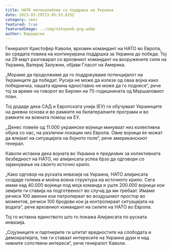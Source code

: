 ```yaml
---
title: НАТО непоколеблив со поддршка на Украина
date: 2023-03-29T23:45:53.615Z
category: свет
featured: true
featuredImage: ../img/natopoeb.png.webp
author: Вардарски
---
```


Генералот Кристофер Каволи, врховен командант на НАТО во Европа, во средата повика на континуирана поддршка за Украина до победа. Тој на 29 март разговарал со врховниот командант на вооружените сили на Украина, Валериј Залужни, објави Гласот на Америка.

„Мораме да продолжиме да го поддржуваме потенцијалот на Украинците да победат. Русија не може да излезе од оваа војна како победничка, нашата иднина едноставно не може да го поднесе“, рече тој за време на говорот во Берлин на 75-годишнината од Маршаловиот план.

Тој додаде дека САД и Европската унија (ЕУ) ги обучуваат Украинците на дневна основа и во рамките на билатералните програми и во рамките на воената помош на ЕУ.

„Денес повеќе од 11.000 украински војници минуваат низ колективна обука со нас, на различни локации низ Европа. Овие војници ќе можат да влијаат на ситуацијата на бојното поле“, рече американскиот генерал.

Каволи истакна дека војната во Украина е предизвик за колективната безбедност на НАТО, но алијансата успеа брзо да одговори со зајакнување на своето источно крило.

„Како одговор на руската инвазија на Украина, НАТО алијансата создаде голема и моќна воена структура на источното крило. Сега имам над 40.000 војници под моја команда и уште 200.000 војници кои земјите ги ставија на подготвеност во случај да ми требаат. Имаме речиси 100 авиони кои патролираат во воздушниот простор во моментов, речиси 100 бродови кои ја контролираат ситуацијата на водата“, рече врховниот командант на силите на НАТО во Европа.

Тој го истакна единството што го покажа Алијансата по руската инвазија.

„Сојузниците и партнерите ги штитат вредностите на слободата и демократијата, тие ги ставаат интересите на Украина дури и над нивните сопствени интереси“, рече генералот Каволи.
